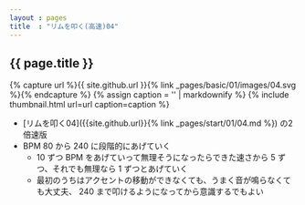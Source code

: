 ```yaml
---
layout : pages
title  : "リムを叩く(高速)04"
---
```


## {{ page.title }}

{% capture url %}{{ site.github.url }}{% link _pages/basic/01/images/04.svg %}{% endcapture %}
{% assign caption = '' | markdownify %}
{% include thumbnail.html url=url caption=caption %}


* [リムを叩く04]({{site.github.url}}{% link _pages/start/01/04.md %}) の2倍速版
* BPM 80 から 240 に段階的にあげていく
  * 10 ずつ BPM をあげていって無理そうになったらできた速さから 5 ずつ、それでも無理なら 1 ずつとあげていく
  * 最初のうちはアクセントの移動ができなくても、うまく音が鳴らなくても大丈夫、 240 まで叩けるようになってから意識するでもよい